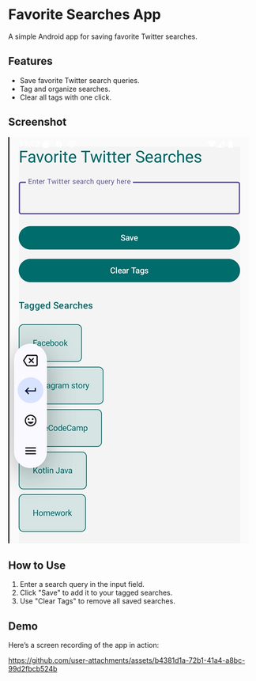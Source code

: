 # Favorite Searches App

A simple Android app for saving favorite Twitter searches.

## Features
- Save favorite Twitter search queries.
- Tag and organize searches.
- Clear all tags with one click.

## Screenshot

![App Screenshot](favoriteSearchesSS.png)

## How to Use
1. Enter a search query in the input field.
2. Click "Save" to add it to your tagged searches.
3. Use "Clear Tags" to remove all saved searches.

## Demo
Here’s a screen recording of the app in action:

https://github.com/user-attachments/assets/b4381d1a-72b1-41a4-a8bc-99d2fbcb524b
